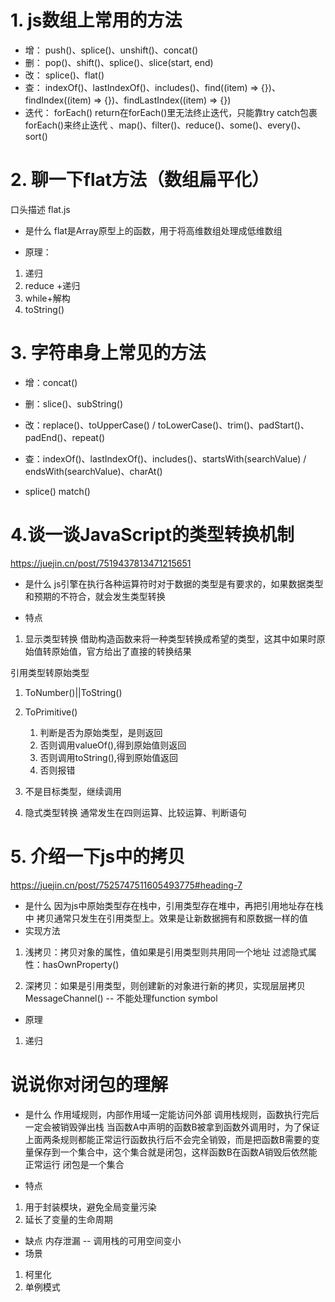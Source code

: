 # 1. js数组上常用的方法
- 增： push()、splice()、unshift()、concat()
- 删： pop()、shift()、splice()、slice(start, end)
- 改： splice()、flat()
- 查： indexOf()、lastIndexOf()、includes()、find((item) => {})、findIndex((item) => {})、findLastIndex((item) => {})
- 迭代： 
forEach()
return在forEach()里无法终止迭代，只能靠try catch包裹forEach()来终止迭代
、map()、filter()、reduce()、some()、every()、sort()

# 2. 聊一下flat方法（数组扁平化）
口头描述 flat.js
- 是什么
flat是Array原型上的函数，用于将高维数组处理成低维数组

- 原理：
1. 递归
2. reduce +递归
3.  while+解构
4. toString()

# 3. 字符串身上常见的方法


- 增：concat()
- 删：slice()、subString()
- 改：replace()、toUpperCase() / toLowerCase()、trim()、padStart()、padEnd()、repeat()
- 查：indexOf()、lastIndexOf()、includes()、startsWith(searchValue) / endsWith(searchValue)、charAt()

- splice() match()

# 4.谈一谈JavaScript的类型转换机制
https://juejin.cn/post/7519437813471215651
- 是什么
js引擎在执行各种运算符时对于数据的类型是有要求的，如果数据类型和预期的不符合，就会发生类型转换

- 特点
1. 显示类型转换
借助构造函数来将一种类型转换成希望的类型，这其中如果时原始值转原始值，官方给出了直接的转换结果

引用类型转原始类型
1. ToNumber()||ToString()
2. ToPrimitive()
    1. 判断是否为原始类型，是则返回
    2. 否则调用valueOf(),得到原始值则返回
    3. 否则调用toString(),得到原始值返回
    4. 否则报错
3. 不是目标类型，继续调用

2. 隐式类型转换
通常发生在四则运算、比较运算、判断语句

# 5. 介绍一下js中的拷贝
https://juejin.cn/post/7525747511605493775#heading-7
- 是什么
因为js中原始类型存在栈中，引用类型存在堆中，再把引用地址存在栈中
拷贝通常只发生在引用类型上。效果是让新数据拥有和原数据一样的值
- 实现方法
1. 浅拷贝：拷贝对象的属性，值如果是引用类型则共用同一个地址
过滤隐式属性：hasOwnProperty()

2. 深拷贝：如果是引用类型，则创建新的对象进行新的拷贝，实现层层拷贝
MessageChannel() -- 不能处理function symbol
- 原理

1. 递归

# 说说你对闭包的理解

- 是什么
作用域规则，内部作用域一定能访问外部
调用栈规则，函数执行完后一定会被销毁弹出栈
当函数A中声明的函数B被拿到函数外调用时，为了保证上面两条规则都能正常运行函数执行后不会完全销毁，而是把函数B需要的变量保存到一个集合中，这个集合就是闭包，这样函数B在函数A销毁后依然能正常运行
闭包是一个集合


- 特点
1. 用于封装模块，避免全局变量污染
2. 延长了变量的生命周期

- 缺点
内存泄漏 -- 调用栈的可用空间变小
- 场景
1. 柯里化
2. 单例模式